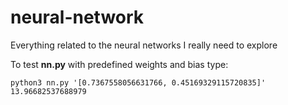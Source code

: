 # neural-network
Everything related to the neural networks I really need to explore

To test **nn.py** with predefined weights and bias type:
```
python3 nn.py '[0.7367558056631766, 0.45169329115720835]' 13.96682537688979
```

